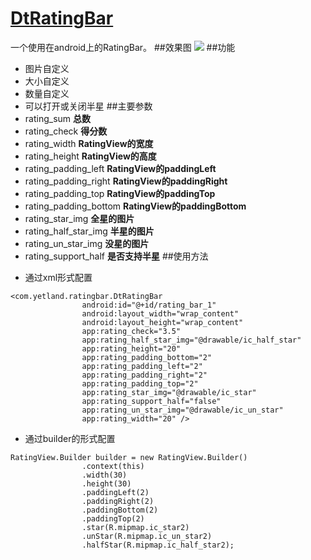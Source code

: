 # [DtRatingBar](https://github.com/Yetland/DtRatingBar)
一个使用在android上的RatingBar。
##效果图
![](https://upload-images.jianshu.io/upload_images/1087243-957af39cefdf18bc.gif?imageMogr2/auto-orient/strip)
##功能
* 图片自定义
* 大小自定义
* 数量自定义
* 可以打开或关闭半星
##主要参数
* rating_sum **总数**
* rating_check **得分数**
* rating_width **RatingView的宽度**
* rating_height **RatingView的高度**
* rating_padding_left **RatingView的paddingLeft**
* rating_padding_right **RatingView的paddingRight**
* rating_padding_top **RatingView的paddingTop**
* rating_padding_bottom **RatingView的paddingBottom**
* rating_star_img **全星的图片**
* rating_half_star_img **半星的图片**
* rating_un_star_img **没星的图片**
* rating_support_half **是否支持半星**
##使用方法
- 通过xml形式配置
```
<com.yetland.ratingbar.DtRatingBar
                android:id="@+id/rating_bar_1"
                android:layout_width="wrap_content"
                android:layout_height="wrap_content"
                app:rating_check="3.5"
                app:rating_half_star_img="@drawable/ic_half_star"
                app:rating_height="20"
                app:rating_padding_bottom="2"
                app:rating_padding_left="2"
                app:rating_padding_right="2"
                app:rating_padding_top="2"
                app:rating_star_img="@drawable/ic_star"
                app:rating_support_half="false"
                app:rating_un_star_img="@drawable/ic_un_star"
                app:rating_width="20" />
```
- 通过builder的形式配置
```
RatingView.Builder builder = new RatingView.Builder()
                .context(this)
                .width(30)
                .height(30)
                .paddingLeft(2)
                .paddingRight(2)
                .paddingBottom(2)
                .paddingTop(2)
                .star(R.mipmap.ic_star2)
                .unStar(R.mipmap.ic_un_star2)
                .halfStar(R.mipmap.ic_half_star2);
```